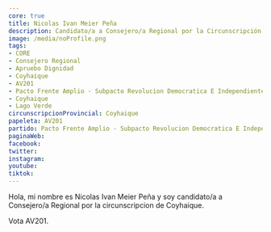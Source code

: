 ```yaml
---
core: true
title: Nicolas Ivan Meier Peña
description: Candidato/a a Consejero/a Regional por la Circunscripción de Coyhaique
image: /media/noProfile.png
tags:
- CORE
- Consejero Regional
- Apruebo Dignidad
- Coyhaique
- AV201
- Pacto Frente Amplio - Subpacto Revolucion Democratica E Independientes - Independientes
- Coyhaique
- Lago Verde
circunscripcionProvincial: Coyhaique
papeleta: AV201
partido: Pacto Frente Amplio - Subpacto Revolucion Democratica E Independientes - Independientes
paginaWeb:
facebook:
twitter:
instagram:
youtube:
tiktok:
---
```

Hola, mi nombre es Nicolas Ivan Meier Peña y soy candidato/a a Consejero/a Regional por la circunscripcion de Coyhaique.

Vota AV201.